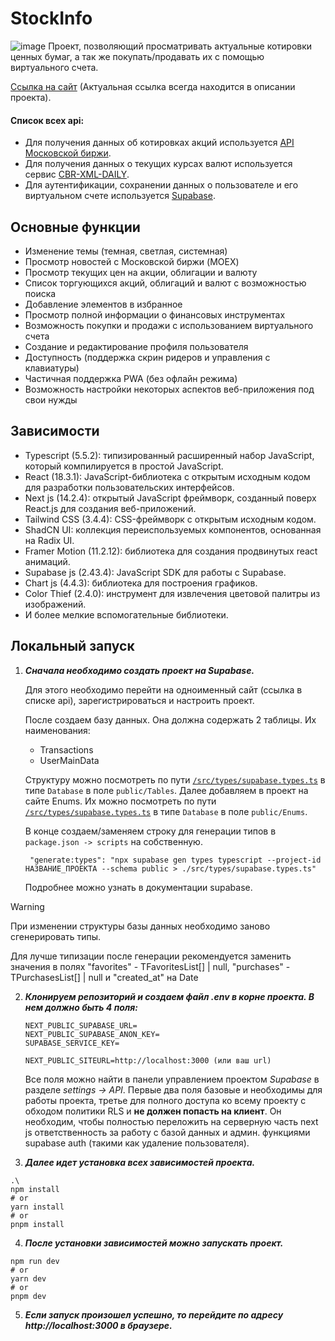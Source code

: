 # StockInfo
![image](https://github.com/Ashot1/StockInfo/assets/44030386/3b1a89d1-1b7e-48c5-8d3b-f91851954908)
Проект, позволяющий просматривать актуальные котировки ценных бумаг, а так же покупать/продавать их с помощью виртуального счета.

[Ссылка на сайт](https://stock-info-theta.vercel.app) (Актуальная ссылка всегда находится в описании проекта).

#### Список всех api: 
- Для получения данных об котировках акций используется [API Московской биржи](https://www.moex.com/a2193).
- Для получения данных о текущих курсах валют используется сервис [CBR-XML-DAILY](https://www.cbr-xml-daily.ru/).
- Для аутентификации, сохранении данных о пользователе и его виртуальном счете используется [Supabase](https://supabase.com/).

## Основные функции
- Изменение темы (темная, светлая, системная)
- Просмотр новостей с Московской биржи (MOEX)
- Просмотр текущих цен на акции, облигации и валюту
- Список торгующихся акций, облигаций и валют с возможностью поиска
- Добавление элементов в избранное
- Просмотр полной информации о финансовых инструментах
- Возможность покупки и продажи с использованием виртуального счета
- Создание и редактирование профиля пользователя
- Доступность (поддержка скрин ридеров и управления с клавиатуры)
- Частичная поддержка PWA (без офлайн режима)
- Возможность настройки некоторых аспектов веб-приложения под свои нужды

## Зависимости
- Typescript (5.5.2): типизированный расширенный набор JavaScript, который компилируется в простой JavaScript.
- React (18.3.1): JavaScript-библиотека с открытым исходным кодом для разработки пользовательских интерфейсов.
- Next js (14.2.4): открытый JavaScript фреймворк, созданный поверх React.js для создания веб-приложений.
- Tailwind CSS (3.4.4): CSS-фреймворк с открытым исходным кодом.
- ShadCN UI: коллекция переиспользуемых компонентов, основанная на Radix UI.
- Framer Motion (11.2.12): библиотека для создания продвинутых react анимаций.
- Supabase js (2.43.4): JavaScript SDK для работы с Supabase.
- Chart js (4.4.3): библиотека для построения графиков.
- Color Thief (2.4.0): инструмент для извлечения цветовой палитры из изображений.
- И более мелкие вспомогательные библиотеки.

## Локальный запуск
1. ***Сначала необходимо создать проект на Supabase.***

   Для этого необходимо перейти на одноименный сайт (ссылка в списке api), зарегистрироваться и настроить проект.

   После создаем базу данных. Она должна содержать 2 таблицы. Их наименования:
     - Transactions
     - UserMainData
     
     Структуру можно посмотреть по пути [`/src/types/supabase.types.ts`](src/types/supabase.types.ts) в типе `Database` в поле `public/Tables`.
   Далее добавляем в проект на сайте Enums.
   Их можно посмотреть по пути [`/src/types/supabase.types.ts`](src/types/supabase.types.ts) в типе `Database` в поле `public/Enums`.

   В конце создаем/заменяем строку для генерации типов в `package.json -> scripts` на собственную.
   ```
    "generate:types": "npx supabase gen types typescript --project-id НАЗВАНИЕ_ПРОЕКТА --schema public > ./src/types/supabase.types.ts"
    ```
   Подробнее можно узнать в документации supabase.
> [!WARNING]
> При изменении структуры базы данных необходимо заново сгенерировать типы. 
>
> Для лучше типизации после генерации рекомендуется заменить значения в полях 
> "favorites" - TFavoritesList[] | null, "purchases" - TPurchasesList[] | null и "created_at" на Date

2. ***Клонируем репозиторий и создаем файл .env в корне проекта. В нем должно быть 4 поля:***
    ```
    NEXT_PUBLIC_SUPABASE_URL=
    NEXT_PUBLIC_SUPABASE_ANON_KEY=
    SUPABASE_SERVICE_KEY=
    
    NEXT_PUBLIC_SITEURL=http://localhost:3000 (или ваш url)
    ```
    Все поля можно найти в панели управлением проектом *Supabase* в разделе *settings -> API*.
    Первые два поля базовые и необходимы для работы проекта, третье для полного доступа ко всему проекту с обходом политики RLS и **не должен попасть на клиент**. 
    Он необходим, чтобы полностью переложить на серверную часть next js ответственность за работу с базой данных и админ. функциями supabase auth (такими как удаление пользователя).

3. ***Далее идет установка всех зависимостей проекта.***
```
.\
npm install
# or
yarn install
# or
pnpm install
```
4. ***После установки зависимостей можно запускать проект.***
```
npm run dev
# or
yarn dev
# or
pnpm dev
```

5. ***Если запуск произошел успешно, то перейдите по адресу http://localhost:3000 в браузере.***
